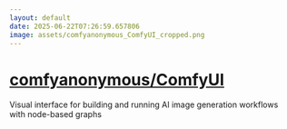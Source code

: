 ```yaml
---
layout: default
date: 2025-06-22T07:26:59.657806
image: assets/comfyanonymous_ComfyUI_cropped.png
---
```


# [comfyanonymous/ComfyUI](https://github.com/comfyanonymous/ComfyUI)

Visual interface for building and running AI image generation workflows with node-based graphs
